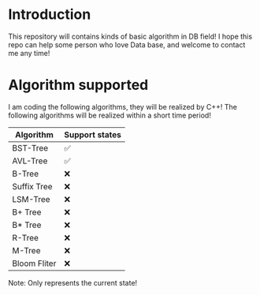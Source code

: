 # Introduction
  This repository will contains kinds of basic algorithm in DB field! I hope this repo can help some person who love Data base, and welcome to contact me any time!
  
# Algorithm supported
  I am coding the following algorithms, they will be realized by C++!
  The following algorithms will be realized within a short time period!
  
  Algorithm| Support states
  -----------|----------
  BST-Tree|✅
  AVL-Tree | ✅
   B-Tree  |  ❌ 
   Suffix Tree|❌
   LSM-Tree | ❌
   B+ Tree |❌
   B* Tree | ❌
   R-Tree|❌
   M-Tree|❌
   Bloom Fliter |❌
   
   Note: Only represents the current state!
